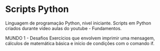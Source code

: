 # Scripts Python

Linguagem de programação Python, nivel iniciante.
Scripts em Python criados durante vídeo aulas do youtube - Fundamentos.

MUNDO 1 - Desafios 
Exercícios que envolvem imprimir uma mensagem, cálculos de matemática básica e início de condições com o comando if.

